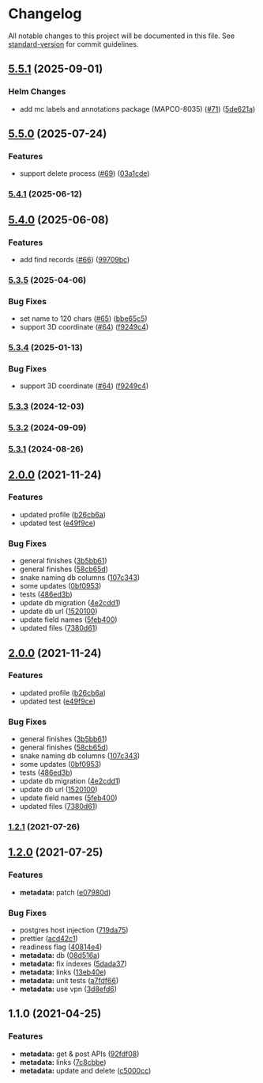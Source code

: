 # Changelog

All notable changes to this project will be documented in this file. See [standard-version](https://github.com/conventional-changelog/standard-version) for commit guidelines.

## [5.5.1](https://github.com/MapColonies/3d-ingestion-catalog/compare/v5.5.0...v5.5.1) (2025-09-01)


### Helm Changes

* add mc labels and annotations package (MAPCO-8035) ([#71](https://github.com/MapColonies/3d-ingestion-catalog/issues/71)) ([5de621a](https://github.com/MapColonies/3d-ingestion-catalog/commit/5de621ae59afef96ab6ee90f81d958b88dcca102))

## [5.5.0](https://github.com/MapColonies/3d-ingestion-catalog/compare/v5.4.1...v5.5.0) (2025-07-24)


### Features

* support delete process ([#69](https://github.com/MapColonies/3d-ingestion-catalog/issues/69)) ([03a1cde](https://github.com/MapColonies/3d-ingestion-catalog/commit/03a1cde9531f7760d0abd774030c3731d9f029ba))

### [5.4.1](https://github.com/MapColonies/3d-ingestion-catalog/compare/v5.4.0...v5.4.1) (2025-06-12)

## [5.4.0](https://github.com/MapColonies/3d-ingestion-catalog/compare/v5.3.5...v5.4.0) (2025-06-08)


### Features

* add find records ([#66](https://github.com/MapColonies/3d-ingestion-catalog/issues/66)) ([99709bc](https://github.com/MapColonies/3d-ingestion-catalog/commit/99709bca747a86c541f4bca021cd62658f6e23c5))

### [5.3.5](https://github.com/MapColonies/3d-ingestion-catalog/compare/v5.3.3...v5.3.5) (2025-04-06)


### Bug Fixes

* set name to 120 chars ([#65](https://github.com/MapColonies/3d-ingestion-catalog/issues/65)) ([bbe65c5](https://github.com/MapColonies/3d-ingestion-catalog/commit/bbe65c573ac4733434856126a07f68982648c4d3))
* support 3D coordinate ([#64](https://github.com/MapColonies/3d-ingestion-catalog/issues/64)) ([f9249c4](https://github.com/MapColonies/3d-ingestion-catalog/commit/f9249c49f4ce51f1cbb334a64ef535eba72f26b6))

### [5.3.4](https://github.com/MapColonies/3d-ingestion-catalog/compare/v5.3.3...v5.3.4) (2025-01-13)


### Bug Fixes

* support 3D coordinate ([#64](https://github.com/MapColonies/3d-ingestion-catalog/issues/64)) ([f9249c4](https://github.com/MapColonies/3d-ingestion-catalog/commit/f9249c49f4ce51f1cbb334a64ef535eba72f26b6))

### [5.3.3](https://github.com/MapColonies/3d-ingestion-catalog/compare/v5.3.2...v5.3.3) (2024-12-03)

### [5.3.2](https://github.com/MapColonies/3d-ingestion-catalog/compare/v5.3.1...v5.3.2) (2024-09-09)

### [5.3.1](https://github.com/MapColonies/3d-ingestion-catalog/compare/v5.3.0...v5.3.1) (2024-08-26)

## [2.0.0](https://github.com/MapColonies/3d-ingestion-catalog/compare/v1.2.2...v2.0.0) (2021-11-24)


### Features

* updated profile ([b26cb6a](https://github.com/MapColonies/3d-ingestion-catalog/commit/b26cb6a20a49d9d8b636e1d419e8f5f30257247b))
* updated test ([e49f9ce](https://github.com/MapColonies/3d-ingestion-catalog/commit/e49f9ce0f2af1a41252c6ddbcfa0991c5fa67602))


### Bug Fixes

* general finishes ([3b5bb61](https://github.com/MapColonies/3d-ingestion-catalog/commit/3b5bb61948e5b2098fe8a2e573c3a78d0c707be5))
* general finishes ([58cb65d](https://github.com/MapColonies/3d-ingestion-catalog/commit/58cb65dca6e3c4341d572166c1642e823a3b3acf))
* snake naming db columns ([107c343](https://github.com/MapColonies/3d-ingestion-catalog/commit/107c3435dde7ea78d5c3eb00f299b367f878be92))
* some updates ([0bf0953](https://github.com/MapColonies/3d-ingestion-catalog/commit/0bf0953b6075d3a8fc2d3f69f0a36d06bfddaf06))
* tests ([486ed3b](https://github.com/MapColonies/3d-ingestion-catalog/commit/486ed3b58a4929400939a11b3819dd03ffd33cab))
* update db migration ([4e2cdd1](https://github.com/MapColonies/3d-ingestion-catalog/commit/4e2cdd10d1750d1561a60e0b9240bf6741af24f6))
* update db url ([1520100](https://github.com/MapColonies/3d-ingestion-catalog/commit/1520100c4bd8e6f8538e1c1128395c4abc56b720))
* update field names ([5feb400](https://github.com/MapColonies/3d-ingestion-catalog/commit/5feb400c46da38dca783f299dde5ee975f2d19c7))
* updated files ([7380d61](https://github.com/MapColonies/3d-ingestion-catalog/commit/7380d61900c1716ab7f7f66adfc9a84192bb57d4))

## [2.0.0](https://github.com/MapColonies/3d-ingestion-catalog/compare/v1.2.2...v2.0.0) (2021-11-24)


### Features

* updated profile ([b26cb6a](https://github.com/MapColonies/3d-ingestion-catalog/commit/b26cb6a20a49d9d8b636e1d419e8f5f30257247b))
* updated test ([e49f9ce](https://github.com/MapColonies/3d-ingestion-catalog/commit/e49f9ce0f2af1a41252c6ddbcfa0991c5fa67602))


### Bug Fixes

* general finishes ([3b5bb61](https://github.com/MapColonies/3d-ingestion-catalog/commit/3b5bb61948e5b2098fe8a2e573c3a78d0c707be5))
* general finishes ([58cb65d](https://github.com/MapColonies/3d-ingestion-catalog/commit/58cb65dca6e3c4341d572166c1642e823a3b3acf))
* snake naming db columns ([107c343](https://github.com/MapColonies/3d-ingestion-catalog/commit/107c3435dde7ea78d5c3eb00f299b367f878be92))
* some updates ([0bf0953](https://github.com/MapColonies/3d-ingestion-catalog/commit/0bf0953b6075d3a8fc2d3f69f0a36d06bfddaf06))
* tests ([486ed3b](https://github.com/MapColonies/3d-ingestion-catalog/commit/486ed3b58a4929400939a11b3819dd03ffd33cab))
* update db migration ([4e2cdd1](https://github.com/MapColonies/3d-ingestion-catalog/commit/4e2cdd10d1750d1561a60e0b9240bf6741af24f6))
* update db url ([1520100](https://github.com/MapColonies/3d-ingestion-catalog/commit/1520100c4bd8e6f8538e1c1128395c4abc56b720))
* update field names ([5feb400](https://github.com/MapColonies/3d-ingestion-catalog/commit/5feb400c46da38dca783f299dde5ee975f2d19c7))
* updated files ([7380d61](https://github.com/MapColonies/3d-ingestion-catalog/commit/7380d61900c1716ab7f7f66adfc9a84192bb57d4))

### [1.2.1](https://github.com/MapColonies/3d-ingestion-catalog/compare/v1.2.0...v1.2.1) (2021-07-26)

## [1.2.0](https://github.com/MapColonies/3d-ingestion-catalog/compare/v1.1.0...v1.2.0) (2021-07-25)


### Features

* **metadata:** patch ([e07980d](https://github.com/MapColonies/3d-ingestion-catalog/commit/e07980d511b61713d4f20cd04a4e67f6ed28a0da))


### Bug Fixes

* postgres host injection ([719da75](https://github.com/MapColonies/3d-ingestion-catalog/commit/719da750fbd4073b0d6c0d4fb26bf29d13885de0))
* prettier ([acd42c1](https://github.com/MapColonies/3d-ingestion-catalog/commit/acd42c103930e7b6d322304bacd2fabd89bd9b85))
* readiness flag ([40814e4](https://github.com/MapColonies/3d-ingestion-catalog/commit/40814e4ed5d9f7a3278390a549d78e1d1789d780))
* **metadata:** db ([08d516a](https://github.com/MapColonies/3d-ingestion-catalog/commit/08d516a3afb04bd5e8682fdfce67cfef48a58658))
* **metadata:** fix indexes ([5dada37](https://github.com/MapColonies/3d-ingestion-catalog/commit/5dada379c902f138b8579266ad54102b7e02278c))
* **metadata:** links ([13eb40e](https://github.com/MapColonies/3d-ingestion-catalog/commit/13eb40e84cb42f6cc0cac18b53a51081d15fd8b2))
* **metadata:** unit tests ([a7fdf66](https://github.com/MapColonies/3d-ingestion-catalog/commit/a7fdf66f61a3edaa8516f6d57ef42f72e7c9bc02))
* **metadata:** use vpn ([3d8efd6](https://github.com/MapColonies/3d-ingestion-catalog/commit/3d8efd69d39a56c082866153b05832b1bba70198))

## 1.1.0 (2021-04-25)


### Features

* **metadata:** get & post APIs ([92fdf08](https://github.com/MapColonies/3d-ingestion-catalog/commit/92fdf088f15d04d3878b8f24f13bd1da218345bd))
* **metadata:** links ([7c8cbbe](https://github.com/MapColonies/3d-ingestion-catalog/commit/7c8cbbe56be4a196d5e976d231a02d84bce580fa))
* **metadata:** update and delete ([c5000cc](https://github.com/MapColonies/3d-ingestion-catalog/commit/c5000cc9c6ab8cf9a4b87e0077f57535c22507c9))
